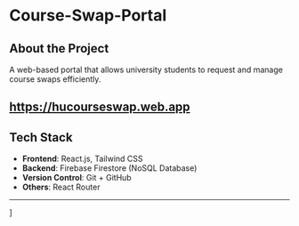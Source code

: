 # Course-Swap-Portal

## About the Project
A web-based portal that allows university students to request and manage course swaps efficiently.

https://hucourseswap.web.app 
---

## Tech Stack

- **Frontend**: React.js, Tailwind CSS
- **Backend**: Firebase Firestore (NoSQL Database)
- **Version Control**: Git + GitHub
- **Others**: React Router

---
]

